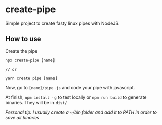 # create-pipe
Simple project to create fasty linux pipes with NodeJS.

## How to use

Create the pipe
```
npx create-pipe [name]

// or 

yarn create pipe [name]
```
Now, go to `[name]/pipe.js` and code your pipe with javascript.

At finish, `npm install -g` to test locally or `npm run build` to generate binaries. They will be in `dist/` 

*Personal tip: I usually create a ~/bin folder and add it to PATH in order to save all binaries*
